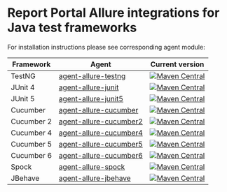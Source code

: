 # Report Portal Allure integrations for Java test frameworks
For installation instructions please see corresponding agent module:

| Framework   | Agent                  | Current version |
| ----------- | -----------------------| --------------- |
| TestNG      | [agent-allure-testng](agent-allure-testng/)       | [![Maven Central](https://img.shields.io/maven-central/v/com.epam.reportportal/agent-allure-testng.svg?label=Maven%20Central)](https://search.maven.org/search?q=g:%22com.epam.reportportal%22%20AND%20a:%22agent-allure-testng%22)       |
| JUnit 4     | [agent-allure-junit](agent-allure-junit/)         | [![Maven Central](https://img.shields.io/maven-central/v/com.epam.reportportal/agent-allure-junit.svg?label=Maven%20Central)](https://search.maven.org/search?q=g:%22com.epam.reportportal%22%20AND%20a:%22agent-allure-junit%22)         |
| JUnit 5     | [agent-allure-junit5](agent-allure-junit5/)       | [![Maven Central](https://img.shields.io/maven-central/v/com.epam.reportportal/agent-allure-junit5.svg?label=Maven%20Central)](https://search.maven.org/search?q=g:%22com.epam.reportportal%22%20AND%20a:%22agent-allure-junit5%22)       |
| Cucumber    | [agent-allure-cucumber](agent-allure-cucumber/)   | [![Maven Central](https://img.shields.io/maven-central/v/com.epam.reportportal/agent-allure-cucumber.svg?label=Maven%20Central)](https://search.maven.org/search?q=g:%22com.epam.reportportal%22%20AND%20a:%22agent-allure-cucumber%22)   |
| Cucumber 2  | [agent-allure-cucumber2](agent-allure-cucumber2/) | [![Maven Central](https://img.shields.io/maven-central/v/com.epam.reportportal/agent-allure-cucumber2.svg?label=Maven%20Central)](https://search.maven.org/search?q=g:%22com.epam.reportportal%22%20AND%20a:%22agent-allure-cucumber2%22) |
| Cucumber 4  | [agent-allure-cucumber4](agent-allure-cucumber4/) | [![Maven Central](https://img.shields.io/maven-central/v/com.epam.reportportal/agent-allure-cucumber4.svg?label=Maven%20Central)](https://search.maven.org/search?q=g:%22com.epam.reportportal%22%20AND%20a:%22agent-allure-cucumber4%22) |
| Cucumber 5  | [agent-allure-cucumber5](agent-allure-cucumber5/) | [![Maven Central](https://img.shields.io/maven-central/v/com.epam.reportportal/agent-allure-cucumber5.svg?label=Maven%20Central)](https://search.maven.org/search?q=g:%22com.epam.reportportal%22%20AND%20a:%22agent-allure-cucumber5%22) |
| Cucumber 6  | [agent-allure-cucumber6](agent-allure-cucumber6/) | [![Maven Central](https://img.shields.io/maven-central/v/com.epam.reportportal/agent-allure-cucumber6.svg?label=Maven%20Central)](https://search.maven.org/search?q=g:%22com.epam.reportportal%22%20AND%20a:%22agent-allure-cucumber6%22) |
| Spock       | [agent-allure-spock](agent-allure-spock/)         | [![Maven Central](https://img.shields.io/maven-central/v/com.epam.reportportal/agent-allure-spock.svg?label=Maven%20Central)](https://search.maven.org/search?q=g:%22com.epam.reportportal%22%20AND%20a:%22agent-allure-spock%22)         |
| JBehave     | [agent-allure-jbehave](agent-allure-JBehave/)     | [![Maven Central](https://img.shields.io/maven-central/v/com.epam.reportportal/agent-allure-jbehave.svg?label=Maven%20Central)](https://search.maven.org/search?q=g:%22com.epam.reportportal%22%20AND%20a:%22agent-allure-jbehave%22)     |

